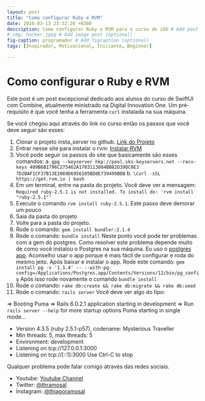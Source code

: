 ```yaml
---
layout: post
title: "Como configurar Ruby e RVM"
date: 2010-03-13 23:32:20 +0300
description: Como configurar Ruby e RVM para o curso de iOS # Add post description (optional)
# img: hacker.jpeg # Add image post (optional)
fig-caption: programador # Add figcaption (optional)
tags: [Inspirador, Motivacional, Iniciante, Beginner]

---
```

# Como configurar o Ruby e RVM

Este post é um post excepcional dedicado aos alunos do curso de SwiftUI com Combine, atualmente ministrado na Digital Innovation One.
Um pré-requisito é que você tenha a ferramenta `curl` instalada na sua máquina.

Se você chegou aqui através do link no curso então os passos que você deve seguir são esses:

1. Clonar o projeto insta_server no github. [Link do Projeto](https://github.com/thiagoramos23/insta_server.git)
2. Entrar nesse site para instalar o rvm: [Instalar RVM](https://rvm.io/rvm/install)
3. Você pode seguir os passos do site que basicamente são esses comandos:
	a. `gpg --keyserver hkp://pool.sks-keyservers.net --recv-keys 409B6B1796C275462A1703113804BB82D39DC0E3 7D2BAF1CF37B13E2069D6956105BD0E739499BDB`
  b. `\curl -sSL https://get.rvm.io | bash`
4. Em um terminal, entre na pasta do projeto. Você deve ver a mensagem:
	`Required ruby-2.5.1 is not installed. To install do: 'rvm install "ruby-2.5.1"'`
5. Execute o comando `rvm install ruby-2.5.1`. Este passo deve demorar um pouco
6. Saia da pasta do projeto
7. Volte para a pasta do projeto.
8. Rode o comando: `gem install bundler:2.1.4`
9. Rode o comando: `bundle install`
	Neste ponto você pode ter problemas com a gem do postgres.
	Como resolver este problema depende muito de como você instalou o Postgres na sua máquina.
	Eu uso o [postgres app](https://postgresapp.com/downloads.html1). Aconselho usar o app porque é mais fácil de configurar e roda do mesmo jeito.
	Após baixar e instalar o app. Rode este comando:
	`gem install pg -v '1.1.4' -- --with-pg-config=/Applications/Postgres.app/Contents/Versions/12/bin/pg_config`
	Após isso rode novamente o comando `bundle install`
10. Rode o comando: `rake db:create && rake db:migrate && rake db:seed`
11. Rode o comando: `rails server`
	Você deve ver algo do tipo:

=> Booting Puma
=> Rails 6.0.2.1 application starting in development
=> Run `rails server --help` for more startup options
Puma starting in single mode...
* Version 4.3.5 (ruby 2.5.1-p57), codename: Mysterious Traveller
* Min threads: 5, max threads: 5
* Environment: development
* Listening on tcp://127.0.0.1:3000
* Listening on tcp://[::1]:3000
Use Ctrl-C to stop


Qualquer problema pode falar comigo através das redes sociais.

* Youtube: [Youtube Channel](https://www.youtube.com/thiagoramosal)
* Twitter: [@thramosal](https://twitter.com/thramosal)
* Instagram: [@thiagoramosal](https://instagram.com/thiagoramosal)
